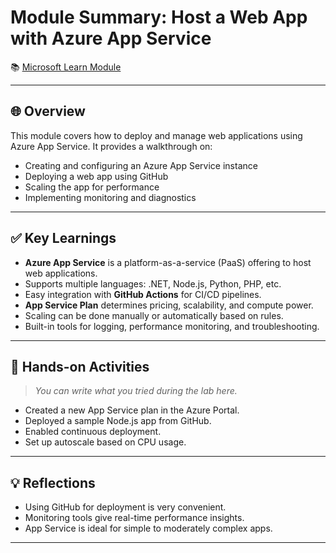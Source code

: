 # Module Summary: Host a Web App with Azure App Service

📚 [Microsoft Learn Module](https://learn.microsoft.com/en-gb/training/modules/host-a-web-app-with-azure-app-service/8-summary)

---

## 🌐 Overview

This module covers how to deploy and manage web applications using Azure App Service. It provides a walkthrough on:

- Creating and configuring an Azure App Service instance
- Deploying a web app using GitHub
- Scaling the app for performance
- Implementing monitoring and diagnostics

---

## ✅ Key Learnings

- **Azure App Service** is a platform-as-a-service (PaaS) offering to host web applications.
- Supports multiple languages: .NET, Node.js, Python, PHP, etc.
- Easy integration with **GitHub Actions** for CI/CD pipelines.
- **App Service Plan** determines pricing, scalability, and compute power.
- Scaling can be done manually or automatically based on rules.
- Built-in tools for logging, performance monitoring, and troubleshooting.

---

## 🧪 Hands-on Activities

> _You can write what you tried during the lab here._

- Created a new App Service plan in the Azure Portal.
- Deployed a sample Node.js app from GitHub.
- Enabled continuous deployment.
- Set up autoscale based on CPU usage.

---

## 💡 Reflections

- Using GitHub for deployment is very convenient.
- Monitoring tools give real-time performance insights.
- App Service is ideal for simple to moderately complex apps.

---



